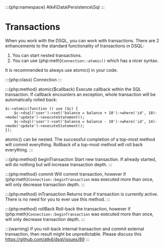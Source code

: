 :::{php:namespace} Atk4\Data\Persistence\Sql
:::

# Transactions

When you work with the DSQL, you can work with transactions. There are 2
enhancements to the standard functionality of transactions in DSQL:

1. You can start nested transactions.
2. You can use {php:meth}`Connection::atomic()` which has a nicer syntax.

It is recommended to always use atomic() in your code.

:::{php:class} Connection
:::

:::{php:method} atomic($callback)
Execute callback within the SQL transaction. If callback encounters an
exception, whole transaction will be automatically rolled back:

```
$c->atomic(function () use ($c) {
    $c->dsql('user')->set('balance = balance + 10')->where('id', 10)->mode('update')->executeStatement();
    $c->dsql('user')->set('balance = balance - 10')->where('id', 14)->mode('update')->executeStatement();
});
```

atomic() can be nested.
The successful completion of a top-most method will commit everything.
Rollback of a top-most method will roll back everything.
:::

:::{php:method} beginTransaction
Start new transaction. If already started, will do nothing but will increase
transaction depth.
:::

:::{php:method} commit
Will commit transaction, however if {php:meth}`Connection::beginTransaction`
was executed more than once, will only decrease transaction depth.
:::

:::{php:method} inTransaction
Returns true if transaction is currently active. There is no need for you to
ever use this method.
:::

:::{php:method} rollBack
Roll-back the transaction, however if {php:meth}`Connection::beginTransaction`
was executed more than once, will only decrease transaction depth.
:::

:::{warning}
If you roll-back internal transaction and commit external
transaction, then result might be unpredictable.
Please discuss this https://github.com/atk4/dsql/issues/89
:::
